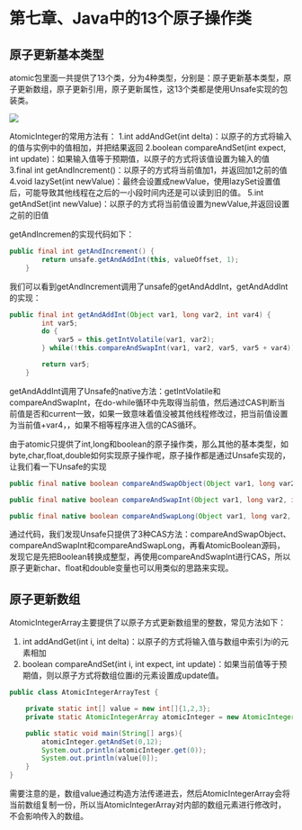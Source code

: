 # 第七章、Java中的13个原子操作类

## 原子更新基本类型

atomic包里面一共提供了13个类，分为4种类型，分别是：原子更新基本类型，原子更新数组，原子更新引用，原子更新属性，这13个类都是使用Unsafe实现的包装类。

![](https://github.com/zaiyunduan123/java-concurrent-art/tree/master/image/7-1.png)

AtomicInteger的常用方法有：
1.int addAndGet(int delta)：以原子的方式将输入的值与实例中的值相加，并把结果返回
2.boolean compareAndSet(int expect, int update)：如果输入值等于预期值，以原子的方式将该值设置为输入的值
3.final int getAndIncrement()：以原子的方式将当前值加1，并返回加1之前的值
4.void lazySet(int newValue)：最终会设置成newValue，使用lazySet设置值后，可能导致其他线程在之后的一小段时间内还是可以读到旧的值。
5.int getAndSet(int newValue)：以原子的方式将当前值设置为newValue,并返回设置之前的旧值



getAndIncremen的实现代码如下：　　
```java
public final int getAndIncrement() {
        return unsafe.getAndAddInt(this, valueOffset, 1);
    }
```
我们可以看到getAndIncrement调用了unsafe的getAndAddInt，getAndAddInt的实现：

```java
public final int getAndAddInt(Object var1, long var2, int var4) {
        int var5;
        do {
            var5 = this.getIntVolatile(var1, var2);
        } while(!this.compareAndSwapInt(var1, var2, var5, var5 + var4));

        return var5;
    }
```
getAndAddInt调用了Unsafe的native方法：getIntVolatile和compareAndSwapInt，在do-while循环中先取得当前值，然后通过CAS判断当前值是否和current一致，如果一致意味着值没被其他线程修改过，把当前值设置为当前值+var4，，如果不相等程序进入信的CAS循环。

由于atomic只提供了int,long和boolean的原子操作类，那么其他的基本类型，如byte,char,float,double如何实现原子操作呢，原子操作都是通过Unsafe实现的，让我们看一下Unsafe的实现
```java
public final native boolean compareAndSwapObject(Object var1, long var2, Object var4, Object var5);

public final native boolean compareAndSwapInt(Object var1, long var2, int var4, int var5);

public final native boolean compareAndSwapLong(Object var1, long var2, long var4, long var6);
```
通过代码，我们发现Unsafe只提供了3种CAS方法：compareAndSwapObject、compareAndSwapInt和compareAndSwapLong，再看AtomicBoolean源码，发现它是先把Boolean转换成整型，再使用compareAndSwapInt进行CAS，所以原子更新char、float和double变量也可以用类似的思路来实现。

## 原子更新数组

AtomicIntegerArray主要提供了以原子方式更新数组里的整数，常见方法如下：
1. int addAndGet(int i, int delta)：以原子的方式将输入值与数组中索引为i的元素相加
2. boolean compareAndSet(int i, int expect, int update)：如果当前值等于预期值，则以原子方式将数组位置i的元素设置成update值。　　

```java
public class AtomicIntegerArrayTest {

    private static int[] value = new int[]{1,2,3};
    private static AtomicIntegerArray atomicInteger = new AtomicIntegerArray(value);

    public static void main(String[] args){
        atomicInteger.getAndSet(0,12);
        System.out.println(atomicInteger.get(0));
        System.out.println(value[0]);
    }
}
```
需要注意的是，数组value通过构造方法传递进去，然后AtomicIntegerArray会将当前数组复制一份，所以当AtomicIntegerArray对内部的数组元素进行修改时，不会影响传入的数组。
